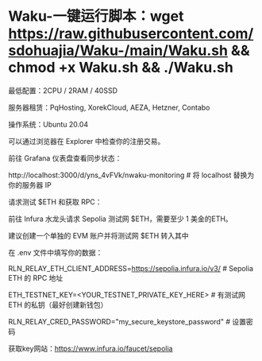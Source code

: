 # Waku-一键运行脚本：wget https://raw.githubusercontent.com/sdohuajia/Waku-/main/Waku.sh && chmod +x Waku.sh && ./Waku.sh

最低配置：2CPU / 2RAM / 40SSD

服务器租赁：PqHosting, XorekCloud, AEZA, Hetzner, Contabo

操作系统：Ubuntu 20.04

可以通过浏览器在 Explorer 中检查你的注册交易。

前往 Grafana 仪表盘查看同步状态：

http://localhost:3000/d/yns_4vFVk/nwaku-monitoring  # 将 localhost 替换为你的服务器 IP

请求测试 $ETH 和获取 RPC：

前往 Infura 水龙头请求 Sepolia 测试网 $ETH，需要至少 1 美金的ETH。

建议创建一个单独的 EVM 账户并将测试网 $ETH 转入其中

在 .env 文件中填写你的数据：

RLN_RELAY_ETH_CLIENT_ADDRESS=https://sepolia.infura.io/v3/<key>  # Sepolia ETH 的 RPC 地址

ETH_TESTNET_KEY=<YOUR_TESTNET_PRIVATE_KEY_HERE>        # 有测试网 ETH 的私钥（最好创建新钱包）

RLN_RELAY_CRED_PASSWORD="my_secure_keystore_password"  # 设置密码


获取key网站：https://www.infura.io/faucet/sepolia
